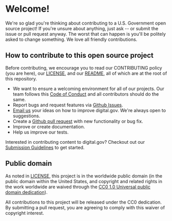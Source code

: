 # Welcome!

We're so glad you're thinking about contributing to a U.S. Government open source project! If you're unsure about anything, just ask -- or submit the issue or pull request anyway. The worst that can happen is you'll be politely asked to change something. We love all friendly contributions.

## How to contribute to this open source project
Before contributing, we encourage you to read our CONTRIBUTING policy (you are here), our [LICENSE](LICENSE.md), and our [README](readme.md), all of which are at the root of this repository.

- We want to ensure a welcoming environment for all of our projects. Our team follows this [Code of Conduct](CODE_OF_CONDUCT.md) and all contributors should do the same.
- Report bugs and request features via [Github Issues](https://github.com/GSA/digitalgov.gov/issues).
- [Email us](mailto://digitalgov@gsa.gov) your ideas on how to improve digital.gov. We're always open to suggestions.
- Create a [Github pull request](https://help.github.com/articles/creating-a-pull-request/) with new functionality or bug fix.
- Improve or create documentation.
- Help us improve our tests.

Interested in contributing content to digital.gov? Checkout out our [Submission Guidelines](https://digital.gov/about/contribute/) to get started.

## Public domain

As noted in [LICENSE](LICENSE.md), this project is in the worldwide public domain (in the public domain within the United States, and copyright and related rights in the work worldwide are waived through the [CC0 1.0 Universal public domain dedication](https://creativecommons.org/publicdomain/zero/1.0/)).

All contributions to this project will be released under the CC0 dedication. By submitting a pull request, you are agreeing to comply with this waiver of copyright interest.
